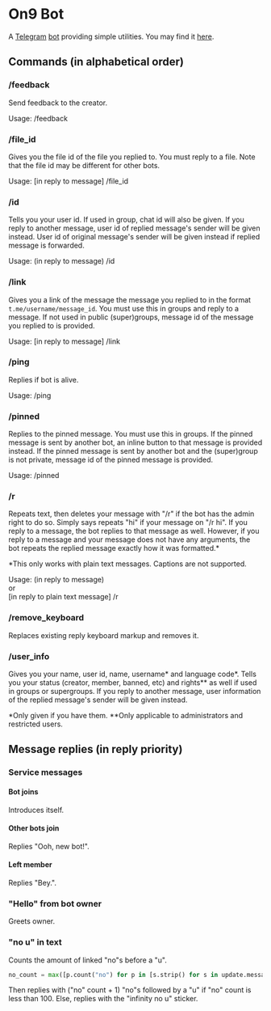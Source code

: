 # On9 Bot

A [Telegram](https://telegram.org) [bot](https://core.telegram.org/bots) providing simple utilities.
You may find it [here](https://t.me/On9Bot).

## Commands (in alphabetical order)

### /feedback
Send feedback to the creator.

Usage: /feedback <text>

### /file_id
Gives you the file id of the file you replied to.
You must reply to a file.
Note that the file id may be different for other bots.

Usage: [in reply to message] /file_id

### /id
Tells you your user id.
If used in group, chat id will also be given.
If you reply to another message, user id of replied message's sender will be given instead.
User id of original message's sender will be given instead if replied message is forwarded.

Usage: (in reply to message) /id

### /link
Gives you a link of the message the message you replied to in the format `t.me/username/message_id`.
You must use this in groups and reply to a message.
If not used in public (super)groups, message id of the message you replied to is provided.

Usage: [in reply to message] /link

### /ping
Replies if bot is alive.

Usage: /ping

### /pinned
Replies to the pinned message.
You must use this in groups.
If the pinned message is sent by another bot, an inline button to that message is provided instead.
If the pinned message is sent by another bot and the (super)group is not private,
message id of the pinned message is provided.

Usage: /pinned

### /r
Repeats text, then deletes your message with "/r" if the bot has the admin right to do so.
Simply says repeats "hi" if your message on "/r hi".
If you reply to a message, the bot replies to that message as well.
However, if you reply to a message and your message does not have any arguments,
the bot repeats the replied message exactly how it was formatted.*

*This only works with plain text messages. Captions are not supported.

Usage: (in reply to message) <text>\
or\
[in reply to plain text message] /r

### /remove_keyboard
Replaces existing reply keyboard markup and removes it.

### /user_info
Gives you your name, user id, name, username* and language code*.
Tells you your status (creator, member, banned, etc) and rights** as well if used in groups or supergroups.
If you reply to another message, user information of the replied message's sender will be given instead.

*Only given if you have them.
**Only applicable to administrators and restricted users.

## Message replies (in reply priority)

### Service messages

#### Bot joins
Introduces itself.

#### Other bots join
Replies "Ooh, new bot!".

#### Left member
Replies "Bey.".

### "Hello" from bot owner
Greets owner.

### "no u" in text
Counts the amount of linked "no"s before a "u".
```Python
no_count = max([p.count("no") for p in [s.strip() for s in update.message.text.lower().split("u") if "no" in s]])
```
Then replies with ("no" count + 1) "no"s followed by a "u" if "no" count is less than 100.
Else, replies with the "infinity no u" sticker.